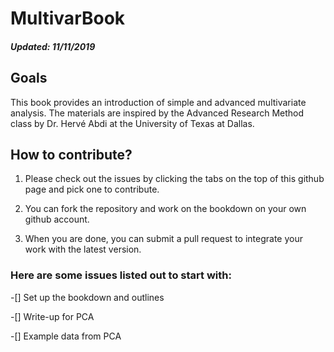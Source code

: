 # MultivarBook

##### Updated: 11/11/2019

## Goals
This book provides an introduction of simple and advanced multivariate analysis. The materials are inspired by the Advanced Research Method class by Dr. Hervé Abdi at the University of Texas at Dallas.

## How to contribute?

1. Please check out the issues by clicking the tabs on the top of this github page and pick one to contribute.

2. You can fork the repository and work on the bookdown on your own github account.

3. When you are done, you can submit a pull request to integrate your work with the latest version.

### Here are some issues listed out to start with:

-[] Set up the bookdown and outlines

-[] Write-up for PCA

-[] Example data from PCA


